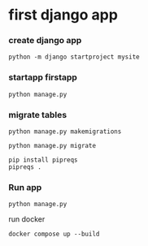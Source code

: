 # first django app

### create django app
```
python -m django startproject mysite
```
### startapp firstapp
```
python manage.py 
```
### migrate tables
```
python manage.py makemigrations
```
```
python manage.py migrate
```
```
pip install pipreqs
pipreqs .
```
### Run app
```
python manage.py 
```
run docker
```
docker compose up --build
```
